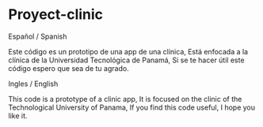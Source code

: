 # Proyect-clinic

Español / Spanish

Este código es un prototipo de una app de una clínica,
Está enfocada a la clínica de la Universidad Tecnológica de Panamá,
Si se te hacer útil este código espero que sea de tu agrado.

Ingles / English

This code is a prototype of a clinic app,
It is focused on the clinic of the Technological University of Panama,
If you find this code useful, I hope you like it.
